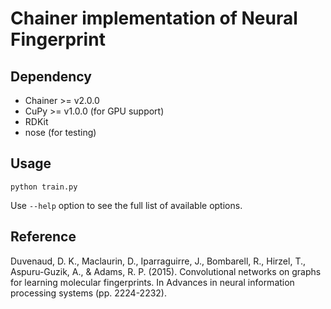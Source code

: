 # Chainer implementation of Neural Fingerprint

## Dependency

* Chainer >= v2.0.0
* CuPy >= v1.0.0 (for GPU support)
* RDKit
* nose (for testing)

## Usage

```
python train.py
```

Use `--help` option to see the full list of available options.

## Reference

Duvenaud, D. K., Maclaurin, D., Iparraguirre, J., Bombarell, R., Hirzel, T., Aspuru-Guzik, A., & Adams, R. P. (2015). Convolutional networks on graphs for learning molecular fingerprints. In Advances in neural information processing systems (pp. 2224-2232).
